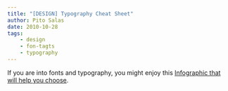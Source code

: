 ```yaml
---
title: "[DESIGN] Typography Cheat Sheet"
author: Pito Salas
date: 2010-10-28
tags:
    - design
    - fon-tagts
    - typography
---
```




If you are into fonts and typography, you might enjoy this [Infographic that
will help you
choose](<http://inspirationlab.files.wordpress.com/2010/04/infographiclarge_v2.png>
"Infographic that will help you choose").


